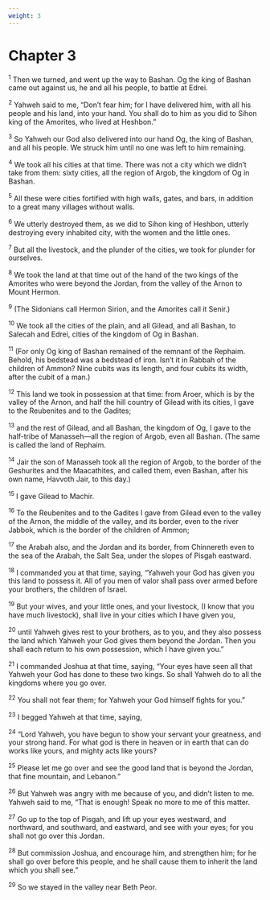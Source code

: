 ```yaml
---
weight: 3
---
```


# Chapter 3

<sup>1</sup> Then we turned, and went up the way to Bashan. Og the king of Bashan came out against us, he and all his people, to battle at Edrei. 

<sup>2</sup> Yahweh said to me, “Don’t fear him; for I have delivered him, with all his people and his land, into your hand. You shall do to him as you did to Sihon king of the Amorites, who lived at Heshbon.” 

<sup>3</sup> So Yahweh our God also delivered into our hand Og, the king of Bashan, and all his people. We struck him until no one was left to him remaining. 

<sup>4</sup> We took all his cities at that time. There was not a city which we didn’t take from them: sixty cities, all the region of Argob, the kingdom of Og in Bashan. 

<sup>5</sup> All these were cities fortified with high walls, gates, and bars, in addition to a great many villages without walls. 

<sup>6</sup> We utterly destroyed them, as we did to Sihon king of Heshbon, utterly destroying every inhabited city, with the women and the little ones. 

<sup>7</sup> But all the livestock, and the plunder of the cities, we took for plunder for ourselves. 

<sup>8</sup> We took the land at that time out of the hand of the two kings of the Amorites who were beyond the Jordan, from the valley of the Arnon to Mount Hermon. 

<sup>9</sup> (The Sidonians call Hermon Sirion, and the Amorites call it Senir.) 

<sup>10</sup> We took all the cities of the plain, and all Gilead, and all Bashan, to Salecah and Edrei, cities of the kingdom of Og in Bashan. 

<sup>11</sup> (For only Og king of Bashan remained of the remnant of the Rephaim. Behold, his bedstead was a bedstead of iron. Isn’t it in Rabbah of the children of Ammon? Nine cubits was its length, and four cubits its width, after the cubit of a man.) 

<sup>12</sup> This land we took in possession at that time: from Aroer, which is by the valley of the Arnon, and half the hill country of Gilead with its cities, I gave to the Reubenites and to the Gadites; 

<sup>13</sup> and the rest of Gilead, and all Bashan, the kingdom of Og, I gave to the half-tribe of Manasseh—all the region of Argob, even all Bashan. (The same is called the land of Rephaim. 

<sup>14</sup> Jair the son of Manasseh took all the region of Argob, to the border of the Geshurites and the Maacathites, and called them, even Bashan, after his own name, Havvoth Jair, to this day.) 

<sup>15</sup> I gave Gilead to Machir. 

<sup>16</sup> To the Reubenites and to the Gadites I gave from Gilead even to the valley of the Arnon, the middle of the valley, and its border, even to the river Jabbok, which is the border of the children of Ammon; 

<sup>17</sup> the Arabah also, and the Jordan and its border, from Chinnereth even to the sea of the Arabah, the Salt Sea, under the slopes of Pisgah eastward. 

<sup>18</sup> I commanded you at that time, saying, “Yahweh your God has given you this land to possess it. All of you men of valor shall pass over armed before your brothers, the children of Israel. 

<sup>19</sup> But your wives, and your little ones, and your livestock, (I know that you have much livestock), shall live in your cities which I have given you, 

<sup>20</sup> until Yahweh gives rest to your brothers, as to you, and they also possess the land which Yahweh your God gives them beyond the Jordan. Then you shall each return to his own possession, which I have given you.” 

<sup>21</sup> I commanded Joshua at that time, saying, “Your eyes have seen all that Yahweh your God has done to these two kings. So shall Yahweh do to all the kingdoms where you go over. 

<sup>22</sup> You shall not fear them; for Yahweh your God himself fights for you.” 

<sup>23</sup> I begged Yahweh at that time, saying, 

<sup>24</sup> “Lord Yahweh, you have begun to show your servant your greatness, and your strong hand. For what god is there in heaven or in earth that can do works like yours, and mighty acts like yours? 

<sup>25</sup> Please let me go over and see the good land that is beyond the Jordan, that fine mountain, and Lebanon.” 

<sup>26</sup> But Yahweh was angry with me because of you, and didn’t listen to me. Yahweh said to me, “That is enough! Speak no more to me of this matter. 

<sup>27</sup> Go up to the top of Pisgah, and lift up your eyes westward, and northward, and southward, and eastward, and see with your eyes; for you shall not go over this Jordan. 

<sup>28</sup> But commission Joshua, and encourage him, and strengthen him; for he shall go over before this people, and he shall cause them to inherit the land which you shall see.” 

<sup>29</sup> So we stayed in the valley near Beth Peor. 


